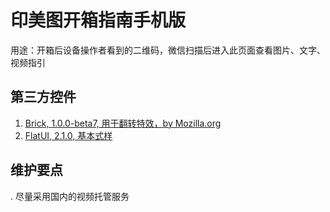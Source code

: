 # 印美图开箱指南手机版
用途：开箱后设备操作者看到的二维码，微信扫描后进入此页面查看图片、文字、视频指引

## 第三方控件

1. [Brick, 1.0.0-beta7, 用于翻转特效，by Mozilla.org](http://mozilla.github.io/brick/index.html)
2. [FlatUI, 2.1.0, 基本式样](https://github.com/designmodo/Flat-UI/)

## 维护要点

. 尽量采用国内的视频托管服务